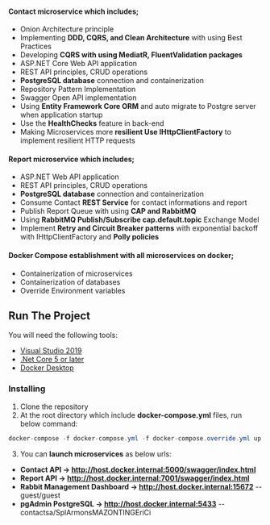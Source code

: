  
#### Contact microservice which includes; 
* Onion Architecture principle
* Implementing **DDD, CQRS, and Clean Architecture** with using Best Practices
* Developing **CQRS with using MediatR, FluentValidation packages**
* ASP.NET Core Web API application 
* REST API principles, CRUD operations
* **PostgreSQL database** connection and containerization
* Repository Pattern Implementation
* Swagger Open API implementation	
* Using **Entity Framework Core ORM** and auto migrate to Postgre server when application startup
* Use the **HealthChecks** feature in back-end 
* Making Microservices more **resilient Use IHttpClientFactory** to implement resilient HTTP requests
  
#### Report microservice which includes;
* ASP.NET Web API application
* REST API principles, CRUD operations
* **PostgreSQL database** connection and containerization
* Consume Contact **REST Service** for contact informations and report
* Publish Report Queue with using **CAP and RabbitMQ** 
* Using **RabbitMQ Publish/Subscribe cap.default.topic** Exchange Model
* Implement **Retry and Circuit Breaker patterns** with exponential backoff with IHttpClientFactory and **Polly policies**
 
#### Docker Compose establishment with all microservices on docker;
* Containerization of microservices
* Containerization of databases
* Override Environment variables

## Run The Project
You will need the following tools:

* [Visual Studio 2019](https://visualstudio.microsoft.com/downloads/)
* [.Net Core 5 or later](https://dotnet.microsoft.com/download/dotnet-core/5)
* [Docker Desktop](https://www.docker.com/products/docker-desktop)

### Installing
1. Clone the repository 
2. At the root directory which include **docker-compose.yml** files, run below command:
```csharp
docker-compose -f docker-compose.yml -f docker-compose.override.yml up -d
```
3. You can **launch microservices** as below urls:
* **Contact API -> http://host.docker.internal:5000/swagger/index.html**
* **Report API -> http://host.docker.internal:7001/swagger/index.html** 
* **Rabbit Management Dashboard -> http://host.docker.internal:15672**   -- guest/guest 
* **pgAdmin PostgreSQL -> http://host.docker.internal:5433**   -- contactsa/SplArmonsMAZONTINGEriCi